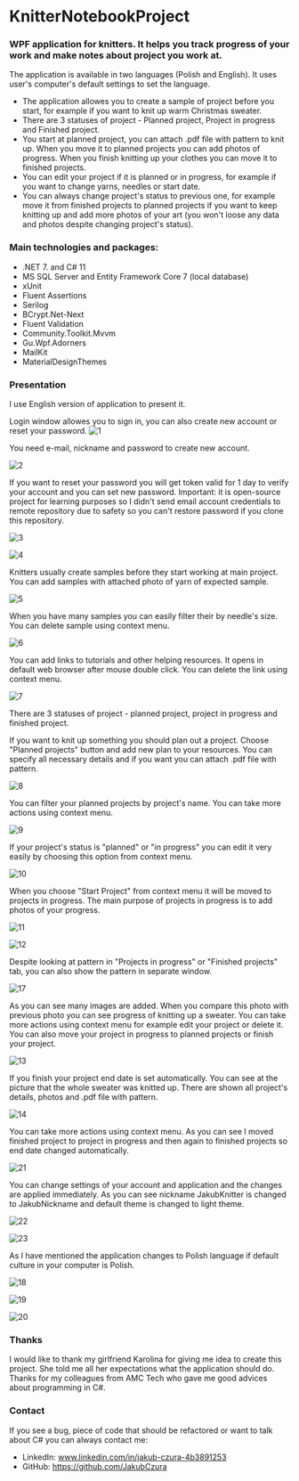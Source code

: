 # KnitterNotebookProject

### WPF application for knitters. It helps you track progress of your work and make notes about project you work at.
The application is available in two languages (Polish and English). It uses user's computer's default settings to set the language.

* The application allowes you to create a sample of project before you start, for example if you want to knit up warm Christmas sweater.
* There are 3 statuses of project - Planned project, Project in progress and Finished project.
* You start at planned project, you can attach .pdf file with pattern to knit up. When you move it to planned projects you can add photos of progress. When you finish knitting up your clothes you can move it to finished projects.
* You can edit your project if it is planned or in progress, for example if you want to change yarns, needles or start date.
* You can always change project's status to previous one, for example move it from finished projects to planned projects if you want to keep knitting up and add more photos of your art (you won't loose any data and photos despite changing project's status). 

### Main technologies and packages:
* .NET 7. and C# 11
* MS SQL Server and Entity Framework Core 7 (local database)
* xUnit
* Fluent Assertions
* Serilog
* BCrypt.Net-Next
* Fluent Validation
* Community.Toolkit.Mvvm
* Gu.Wpf.Adorners
* MailKit
* MaterialDesignThemes

### Presentation
I use English version of application to present it.

Login window allowes you to sign in, you can also create new account or reset your password.
![1](https://github.com/JakubCzura/KnitterNotebookProject/assets/76125047/4241b4ae-a631-4d36-9fac-f0d042e3babb)

You need e-mail, nickname and password to create new account.

![2](https://github.com/JakubCzura/KnitterNotebookProject/assets/76125047/8db20541-eaae-4e48-a6a8-c814213eec4c)

If you want to reset your password you will get token valid for 1 day to verify your account and you can set new password.
Important: it is open-source project for learning purposes so I didn't send email account credentials to remote repository due to safety so you can't restore password if you clone this repository.

![3](https://github.com/JakubCzura/KnitterNotebookProject/assets/76125047/1ecc918e-4d37-43cb-b39b-460568f79338)

![4](https://github.com/JakubCzura/KnitterNotebookProject/assets/76125047/d3c5bb48-cdaa-48d0-97a8-a99b876c5099)

Knitters usually create samples before they start working at main project. You can add samples with attached photo of yarn of expected sample.

![5](https://github.com/JakubCzura/KnitterNotebookProject/assets/76125047/f7967cd5-238e-434f-9d13-104a17658576)

When you have many samples you can easily filter their by needle's size. You can delete sample using context menu.

![6](https://github.com/JakubCzura/KnitterNotebookProject/assets/76125047/5484c36e-cc12-422d-8152-0b41c369f891)

You can add links to tutorials and other helping resources. It opens in default web browser after mouse double click. You can delete the link using context menu.

![7](https://github.com/JakubCzura/KnitterNotebookProject/assets/76125047/3bb6f375-019e-40d2-9fb9-4274d7d29e30)

There are 3 statuses of project - planned project, project in progress and finished project.

If you want to knit up something you should plan out a project. Choose "Planned projects" button and add new plan to your resources.
You can specify all necessary details and if you want you can attach .pdf file with pattern.

![8](https://github.com/JakubCzura/KnitterNotebookProject/assets/76125047/7a800b38-6313-4c1d-8581-1b2f54da1974)

You can filter your planned projects by project's name.
You can take more actions using context menu.

![9](https://github.com/JakubCzura/KnitterNotebookProject/assets/76125047/2506e7ae-03cf-4bbe-8e49-0fb63499db6a)

If your project's status is "planned" or "in progress" you can edit it very easily by choosing this option from context menu.

![10](https://github.com/JakubCzura/KnitterNotebookProject/assets/76125047/14c39997-db7c-4bf5-9c4a-2d97231f70e8)

When you choose "Start Project" from context menu it will be moved to projects in progress.
The main purpose of projects in progress is to add photos of your progress. 

![11](https://github.com/JakubCzura/KnitterNotebookProject/assets/76125047/304690a3-35c2-4835-8d50-412aeac752bc)

![12](https://github.com/JakubCzura/KnitterNotebookProject/assets/76125047/62440784-5931-4203-81dc-6db85f503150)

Despite looking at pattern in "Projects in progress" or "Finished projects" tab, you can also show the pattern in separate window.

![17](https://github.com/JakubCzura/KnitterNotebookProject/assets/76125047/fe336a28-d988-48e8-aea1-3f1e2b83cae8)

As you can see many images are added. When you compare this photo with previous photo you can see progress of knitting up a sweater.
You can take more actions using context menu for example edit your project or delete it. You can also move your project in progress to planned projects or finish your project.

![13](https://github.com/JakubCzura/KnitterNotebookProject/assets/76125047/ed4df59d-9f24-4191-b8df-ace8ecc038a7)

If you finish your project end date is set automatically. You can see at the picture that the whole sweater was knitted up.
There are shown all project's details, photos and .pdf file with pattern.

![14](https://github.com/JakubCzura/KnitterNotebookProject/assets/76125047/5f402bc3-86cf-4822-9466-1970364eef4e)

You can take more actions using context menu. As you can see I moved finished project to project in progress and then again to finished projects so end date changed automatically.

![21](https://github.com/JakubCzura/KnitterNotebookProject/assets/76125047/43659dd4-7f34-4ac7-8247-a03ef68c5a43)

You can change settings of your account and application and the changes are applied immediately. As you can see nickname JakubKnitter is changed to JakubNickname and default theme is changed to light theme.

![22](https://github.com/JakubCzura/KnitterNotebookProject/assets/76125047/2160e90f-1755-4bc8-920d-16981703b4c2)

![23](https://github.com/JakubCzura/KnitterNotebookProject/assets/76125047/25d5aacb-e247-47c6-a65b-7bbc67ab761f)

As I have mentioned the application changes to Polish language if default culture in your computer is Polish.

![18](https://github.com/JakubCzura/KnitterNotebookProject/assets/76125047/fdf3cd11-3854-4aac-a246-2bba576f3c01)

![19](https://github.com/JakubCzura/KnitterNotebookProject/assets/76125047/3b934329-5b15-418f-9b4a-19795c2b0172)

![20](https://github.com/JakubCzura/KnitterNotebookProject/assets/76125047/dfe3f94d-34e3-442b-9749-af551314be60)


### Thanks
I would like to thank my girlfriend Karolina for giving me idea to create this project. She told me all her expectations what the application should do.
Thanks for my colleagues from AMC Tech who gave me good advices about programming in C#. 

### Contact
If you see a bug, piece of code that should be refactored or want to talk about C# you can always contact me:
* LinkedIn: www.linkedin.com/in/jakub-czura-4b3891253
* GitHub: https://github.com/JakubCzura
